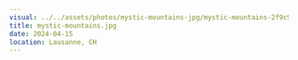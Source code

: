 ```yaml
---
visual: ../../assets/photos/mystic-mountains-jpg/mystic-mountains-2f9c9a5d85.jpg
title: mystic-mountains.jpg
date: 2024-04-15
location: Lausanne, CH
---
```

